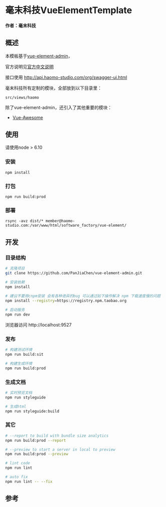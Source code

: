 # 毫末科技VueElementTemplate

#### 作者：毫末科技

## 概述

本模板基于[vue-element-admin](https://github.com/PanJiaChen/vue-element-admin)，

官方说明见[官方中文说明](./README.zh-CN.md)

接口使用 http://api.haomo-studio.com/org/swagger-ui.html

毫末科技所有定制的模块，全部放到以下目录里：

    src/views/haomo

除了vue-element-admin，还引入了其他重要的模块：

* [Vue-Awesome](https://github.com/Justineo/vue-awesome)

## 使用

请使用node > 6.10

### 安装

    npm install

### 打包

    npm run build:prod

### 部署

    rsync -avz dist/* member@haomo-studio.com:/var/www/html/software_factory/vue-element/

## 开发

### 目录结构

```bash
# 克隆项目
git clone https://github.com/PanJiaChen/vue-element-admin.git

# 安装依赖
npm install
   
# 建议不要用cnpm安装 会有各种诡异的bug 可以通过如下操作解决 npm 下载速度慢的问题
npm install --registry=https://registry.npm.taobao.org

# 启动服务
npm run dev
```
浏览器访问 http://localhost:9527

### 发布
```bash
# 构建测试环境
npm run build:sit

# 构建生成环境
npm run build:prod
```

### 生成文档

```bash
# 实时预览文档
npm run styleguide

# 生成html
npm run styleguide:build
```

### 其它
```bash
# --report to build with bundle size analytics
npm run build:prod --report

# --preview to start a server in local to preview
npm run build:prod --preview

# lint code
npm run lint

# auto fix
npm run lint -- --fix
```

## 参考